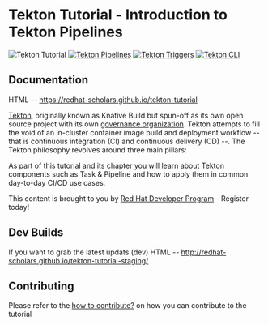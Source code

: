 # Tekton Tutorial - Introduction to Tekton Pipelines

![Tekton Tutorial](https://github.com/redhat-scholars/tekton-tutorial/workflows/Tekton%20Tutorial/badge.svg)
[![Tekton Pipelines](https://img.shields.io/badge/Tekton%20Pipelines-v0.11.3-blue)](https://tekton.dev)
[![Tekton Triggers](https://img.shields.io/badge/Tekton%20Triggers-v0.4.0-blue)](https://github.com/tektoncd/triggers)
[![Tekton CLI](https://img.shields.io/badge/Tekton%20CLI-v0.11.0-blue)](https://github.com/tektoncd/cli)

## Documentation

HTML -- https://redhat-scholars.github.io/tekton-tutorial


[Tekton](https://github.com/tektoncd/pipeline), originally known as Knative Build but spun-off as its own open source project with its own [governance organization](https://cd.foundation/). Tekton attempts to fill the void of an in-cluster container image build and deployment workflow -- that is continuous integration (CI) and continuous delivery (CD) --. The Tekton philosophy revolves around three main pillars:

As part of this tutorial and its chapter you will learn about Tekton components such as Task & Pipeline and how to apply them in common day-to-day CI/CD use cases.

This content is brought to you by [Red Hat Developer Program](http://developers.redhat.com) - Register today!


## Dev Builds

If you want to grab the latest updats (dev) HTML -- http://redhat-scholars.github.io/tekton-tutorial-staging/

## Contributing

Please refer to the [how to contribute?](./CONTRIBUTING.md) on how you can contribute to the tutorial
